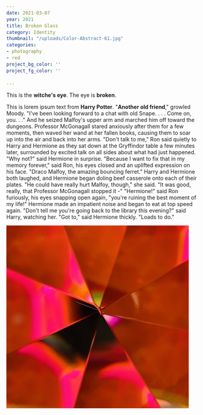 ```yaml
---
date: 2021-03-07
year: 2021
title: Broken Glass
category: Identity
thumbnail: "/uploads/Color-Abstract-61.jpg"
categories:
- photography
- red
project_bg_color: ''
project_fg_color: ''

---
```


This is the **witche's eye**. The eye is **broken**.

This is lorem ipsum text from **Harry Potter**.
"**Another old friend**," growled Moody. "I've been looking forward to a chat with old Snape. . . . Come on, you. . ." 
And he seized Malfoy's upper arm and marched him off toward the dungeons. 
Professor McGonagall stared anxiously after them for a few moments, then waved her wand at her fallen books, causing them to soar up into the air and back into her arms. 
"Don't talk to me," Ron said quietly to Harry and Hermione as they sat down at the Gryffindor table a few minutes later, surrounded by excited talk on all sides about what had just happened. 
"Why not?" said Hermione in surprise. 
"Because I want to fix that in my memory forever," said Ron, his eyes closed and an uplifted expression on his face. "Draco Malfoy, the amazing bouncing ferret." 
Harry and Hermione both laughed, and Hermione began doling beef casserole onto each of their plates. 
"He could have really hurt Malfoy, though," she said. "It was good, really, that Professor McGonagall stopped it -" 
"Hermione!" said Ron furiously, his eyes snapping open again, "you're ruining the best moment of my life!" 
Hermione made an impatient noise and began to eat at top speed again. 
"Don't tell me you're going back to the library this evening?" said Harry, watching her. 
"Got to," said Hermione thickly. "Loads to do." 





![](/uploads/Color-Abstract-61.jpg)